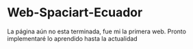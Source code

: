 # Web-Spaciart-Ecuador

La página aún no esta terminada, fue mi la primera web. Pronto implementaré lo aprendido hasta la actualidad 
